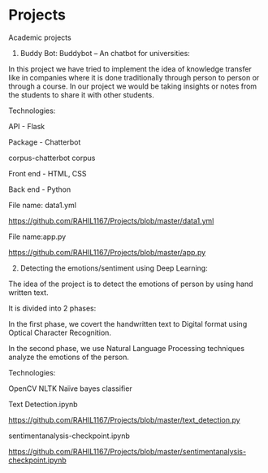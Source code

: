 # Projects
Academic projects

1) Buddy Bot:
Buddybot – An chatbot for universities:

In this project we have tried to implement the idea of knowledge transfer like in companies where it is done traditionally through person to person or through a course. In our project we would be taking insights or notes from the students to share it with other students.

Technologies:

API - Flask

Package - Chatterbot

corpus-chatterbot corpus

Front end - HTML, CSS

Back end - Python

File name: data1.yml

https://github.com/RAHIL1167/Projects/blob/master/data1.yml

File name:app.py

https://github.com/RAHIL1167/Projects/blob/master/app.py


2) Detecting the emotions/sentiment using Deep Learning:

The idea of the project is to detect the emotions of person by using hand written text.

It is divided into 2 phases:

In the first phase, we covert the handwritten text to Digital format using Optical Character Recognition.

In the second phase, we use Natural Language Processing  techniques analyze the emotions of the person.

Technologies:

OpenCV
NLTK
Naïve bayes classifier

Text Detection.ipynb

https://github.com/RAHIL1167/Projects/blob/master/text_detection.py

sentimentanalysis-checkpoint.ipynb

https://github.com/RAHIL1167/Projects/blob/master/sentimentanalysis-checkpoint.ipynb

